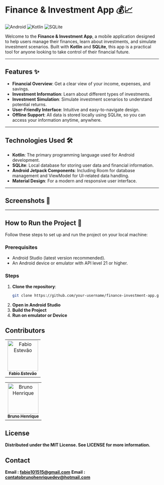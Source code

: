 # Finance & Investment App 💰📈

![Android](https://img.shields.io/badge/Platform-Android-green)
![Kotlin](https://img.shields.io/badge/Language-Kotlin-blue)
![SQLite](https://img.shields.io/badge/Database-SQLite-orange)

Welcome to the **Finance & Investment App**, a mobile application designed to help users manage their finances, learn about investments, and simulate investment scenarios. Built with **Kotlin** and **SQLite**, this app is a practical tool for anyone looking to take control of their financial future.

---

## Features ✨

- **Financial Overview**: Get a clear view of your income, expenses, and savings.
- **Investment Information**: Learn about different types of investments.
- **Investment Simulation**: Simulate investment scenarios to understand potential returns.
- **User-Friendly Interface**: Intuitive and easy-to-navigate design.
- **Offline Support**: All data is stored locally using SQLite, so you can access your information anytime, anywhere.

---

## Technologies Used 🛠️

- **Kotlin**: The primary programming language used for Android development.
- **SQLite**: Local database for storing user data and financial information.
- **Android Jetpack Components**: Including Room for database management and ViewModel for UI-related data handling.
- **Material Design**: For a modern and responsive user interface.

---

## Screenshots 📸

---

## How to Run the Project 🚀

Follow these steps to set up and run the project on your local machine:

### Prerequisites
- Android Studio (latest version recommended).
- An Android device or emulator with API level 21 or higher.

### Steps
1. **Clone the repository**:
   ```bash
   git clone https://github.com/your-username/finance-investment-app.git
2. **Open in Android Studio**
3. **Build the Project**
4. **Run on emulator or Device**

## Contributors
   <table> <tr> <td align="center"> <a href="https://github.com/fabioestevao1"> <img src="https://avatars.githubusercontent.com/u/fabioestevao1" width="100px;" alt="Fabio Estevão"/> <br /> <sub><b>Fabio Estevão</b></sub> </a> </td> </tr> </table>
   <table> <tr> <td align="center"> <a href="https://github.com/BHzdev"> <img src="https://avatars.githubusercontent.com/u/BHzdev" width="100px;" alt="Bruno Henrique"/> <br /> <sub><b>Bruno Henrique</b></sub> </a> </td> </tr> </table>

## License 
**Distributed under the MIT License. See LICENSE for more information.**

## Contact 
**Email : fabio101515@gmail.com**
**Email : contatobrunohenriquedev@hotmail.com**
